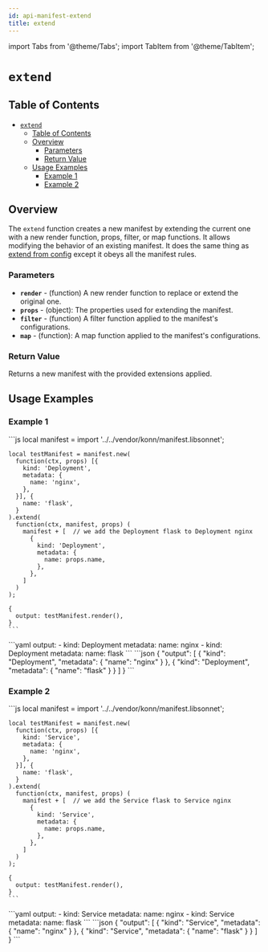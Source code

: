```yaml
---
id: api-manifest-extend
title: extend
---
```


import Tabs from '@theme/Tabs';
import TabItem from '@theme/TabItem';

# `extend`

## Table of Contents
- [`extend`](#extend)
  - [Table of Contents](#table-of-contents)
  - [Overview](#overview)
    - [Parameters](#parameters)
    - [Return Value](#return-value)
  - [Usage Examples](#usage-examples)
    - [Example 1](#example-1)
    - [Example 2](#example-2)

## Overview
The `extend` function creates a new manifest by extending the current one with a new render function, props, filter, or map functions. It allows modifying the behavior of an existing manifest. It does the same thing as [extend from config](/api/config/api-config-extend) except it obeys all the manifest rules.

### Parameters
- **`render`** - (function) A new render function to replace or extend the original one.
- **`props`** - (object): The properties used for extending the manifest.
- **`filter`** - (function) A filter function applied to the manifest's configurations.
- **`map`** - (function): A map function applied to the manifest's configurations.

### Return Value
Returns a new manifest with the provided extensions applied.

## Usage Examples

### Example 1
<Tabs>
  <TabItem value="jsonnet" label="Jsonnet" default>
    ```js
    local manifest = import '../../vendor/konn/manifest.libsonnet';

    local testManifest = manifest.new(
      function(ctx, props) [{
        kind: 'Deployment',
        metadata: {
          name: 'nginx',
        },
      }], {
        name: 'flask',
      }
    ).extend(
      function(ctx, manifest, props) (
        manifest + [  // we add the Deployment flask to Deployment nginx
          {
            kind: 'Deployment',
            metadata: {
              name: props.name,
            },
          },
        ]
      )
    );

    {
      output: testManifest.render(),
    }
    ``` 
  </TabItem>
  <TabItem value="yaml" label="YAML Output">
    ```yaml
    output:
      - kind: Deployment
        metadata:
          name: nginx
      - kind: Deployment
        metadata:
          name: flask
    ```
  </TabItem>
  <TabItem value="json" label="JSON Output">
    ```json
    {
       "output": [
          {
             "kind": "Deployment",
             "metadata": {
                "name": "nginx"
             }
          },
          {
             "kind": "Deployment",
             "metadata": {
                "name": "flask"
             }
          }
       ]
    }
    ```
  </TabItem>
</Tabs>

### Example 2
<Tabs>
  <TabItem value="jsonnet" label="Jsonnet" default>
    ```js
    local manifest = import '../../vendor/konn/manifest.libsonnet';

    local testManifest = manifest.new(
      function(ctx, props) [{
        kind: 'Service',
        metadata: {
          name: 'nginx',
        },
      }], {
        name: 'flask',
      }
    ).extend(
      function(ctx, manifest, props) (
        manifest + [  // we add the Service flask to Service nginx
          {
            kind: 'Service',
            metadata: {
              name: props.name,
            },
          },
        ]
      )
    );

    {
      output: testManifest.render(),
    }
    ``` 
  </TabItem>
  <TabItem value="yaml" label="YAML Output">
    ```yaml
    output:
      - kind: Service
        metadata:
          name: nginx
      - kind: Service
        metadata:
          name: flask
    ```
  </TabItem>
  <TabItem value="json" label="JSON Output">
    ```json
    {
       "output": [
          {
             "kind": "Service",
             "metadata": {
                "name": "nginx"
             }
          },
          {
             "kind": "Service",
             "metadata": {
                "name": "flask"
             }
          }
       ]
    }
    ```
  </TabItem>
</Tabs>